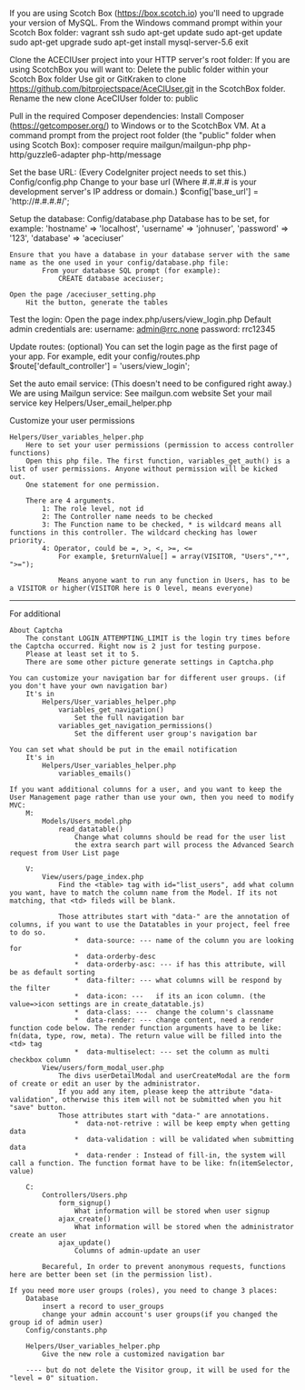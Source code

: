 If you are using Scotch Box (https://box.scotch.io) you'll need to upgrade your version of MySQL. 
        From the Windows command prompt within your Scotch Box folder:
	        vagrant ssh
		sudo apt-get update
                sudo apt-get update
                sudo apt-get upgrade
		sudo apt-get install mysql-server-5.6
		exit

Clone the ACECIUser project into your HTTP server's root folder:
        If you are using ScotchBox you will want to:
	        Delete the public folder within your Scotch Box folder
		Use git or GitKraken to clone https://github.com/bitprojectspace/AceCIUser.git in the ScotchBox folder.
		Rename the new clone AceCIUser folder to: public

Pull in the required Composer dependencies:
        Install Composer (https://getcomposer.org/) to Windows or to the ScotchBox VM.
	At a command prompt from the project root folder (the "public" folder when using Scotch Box):
	        composer require mailgun/mailgun-php php-http/guzzle6-adapter php-http/message

Set the base URL: (Every CodeIgniter project needs to set this.)
	Config/config.php
		Change to your base url (Where #.#.#.# is your development server's IP address or domain.)
			$config['base_url'] = 'http://#.#.#.#/';
			
Setup the database:
	Config/database.php
		Database has to be set, for example:
			'hostname' => 'localhost',
			'username' => 'johnuser',
			'password' => '123',
			'database' => 'aceciuser'

	Ensure that you have a database in your database server with the same name as the one used in your config/database.php file:
	        From your database SQL prompt (for example):
		        CREATE database aceciuser;
			
	Open the page /aceciuser_setting.php
		Hit the button, generate the tables

Test the login:
        Open the page index.php/users/view_login.php
	        Default admin credentials are:
		username: admin@rrc.none
		password: rrc12345

Update routes: (optional)
		You can set the login page as the first page of your app.
		For example, edit your config/routes.php
		$route['default_controller'] = 'users/view_login';	


Set the auto email service: (This doesn't need to be configured right away.)
	We are using Mailgun service:
		See mailgun.com website
		Set your mail service key
			Helpers/User_email_helper.php

Customize your user permissions	
	
    Helpers/User_variables_helper.php
        Here to set your user permissions (permission to access controller functions)
        Open this php file. The first function, variables_get_auth() is a list of user permissions. Anyone without permission will be kicked out.
		One statement for one permission.
		
        There are 4 arguments.
            1: The role level, not id
            2: The Controller name needs to be checked
            3: The Function name to be checked, * is wildcard means all functions in this controller. The wildcard checking has lower priority.
            4: Operator, could be =, >, <, >=, <=
				For example, $returnValue[] = array(VISITOR, "Users","*", ">=");
	
				Means anyone want to run any function in Users, has to be a VISITOR or higher(VISITOR here is 0 level, means everyone)
	
----------------------------	
For additional

    About Captcha
        The constant LOGIN_ATTEMPTING_LIMIT is the login try times before the Captcha occurred. Right now is 2 just for testing purpose.
        Please at least set it to 5.
        There are some other picture generate settings in Captcha.php

    You can customize your navigation bar for different user groups. (if you don't have your own navigation bar)
        It's in
            Helpers/User_variables_helper.php
                variables_get_navigation()
                    Set the full navigation bar
                variables_get_navigation_permissions()
                    Set the different user group's navigation bar
                
    You can set what should be put in the email notification
        It's in
            Helpers/User_variables_helper.php
                variables_emails()
                
    If you want additional columns for a user, and you want to keep the User Management page rather than use your own, then you need to modify MVC:
        M:
            Models/Users_model.php
                read_datatable()
                    Change what columns should be read for the user list
                    the extra search part will process the Advanced Search request from User List page
					
		V:
			View/users/page_index.php
				Find the <table> tag with id="list_users", add what column you want, have to match the column name from the Model. If its not matching, that <td> fileds will be blank.
				
				Those attributes start with "data-" are the annotation of columns, if you want to use the Datatables in your project, feel free to do so.
					*  data-source: --- name of the column you are looking for
					*  data-orderby-desc
					*  data-orderby-asc: --- if has this attribute, will be as default sorting
					*  data-filter: --- what columns will be respond by the filter
					*  data-icon: ---   if its an icon column. (the value=>icon settings are in create_datatable.js)
					*  data-class: ---  change the column's classname
					*  data-render: --- change content, need a render function code below. The render function arguments have to be like: fn(data, type, row, meta). The return value will be filled into the <td> tag
					*  data-multiselect: --- set the column as multi checkbox column
			View/users/form_modal_user.php
				The divs userDetailModal and userCreateModal are the form of create or edit an user by the administrator.
				If you add any item, please keep the attribute "data-validation", otherwise this item will not be submitted when you hit "save" button.
				Those attributes start with "data-" are annotations.
					*  data-not-retrive : will be keep empty when getting data
					*  data-validation : will be validated when submitting data
					*  data-render : Instead of fill-in, the system will call a function. The function format have to be like: fn(itemSelector, value)
					
		C:		
			Controllers/Users.php
				form_signup()
					What information will be stored when user signup
				ajax_create()
					What information will be stored when the administrator create an user
				ajax_update()
					Columns of admin-update an user
				
			Becareful, In order to prevent anonymous requests, functions here are better been set (in the permission list). 

	If you need more user groups (roles), you need to change 3 places:
		Database
			insert a record to user_groups
			change your admin account's user groups(if you changed the group id of admin user)
		Config/constants.php
						
		Helpers/User_variables_helper.php
			Give the new role a customized navigation bar
		
		---- but do not delete the Visitor group, it will be used for the "level = 0" situation.
